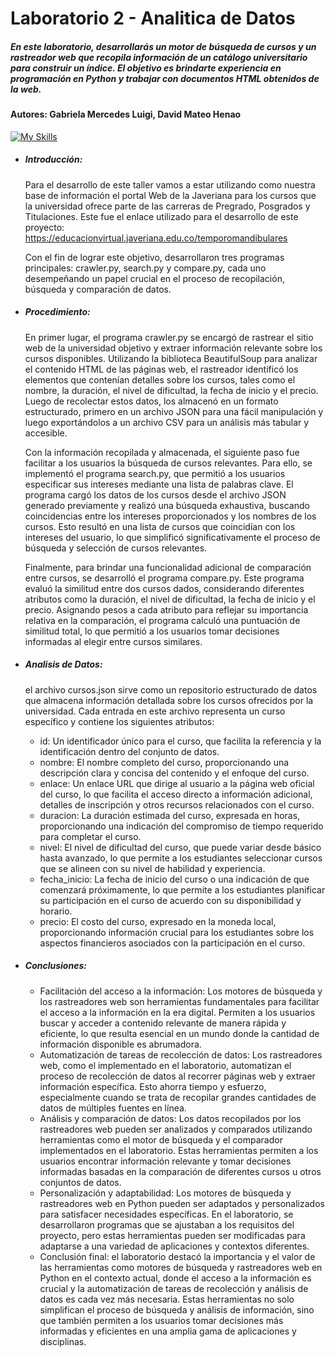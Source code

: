 # Laboratorio 2 - Analitica de Datos 
##### En este laboratorio, desarrollarás un motor de búsqueda de cursos y un rastreador web que recopila información de un catálogo universitario para construir un índice. El objetivo es brindarte experiencia en programación en Python y trabajar con documentos HTML obtenidos de la web.
#### Autores: Gabriela Mercedes Luigi, David Mateo Henao

[![My Skills](https://skills.thijs.gg/icons?i=py,mysql)](https://skills.thijs.gg)


- ##### Introducción:
  Para el desarrollo de este taller vamos a estar utilizando como nuestra  base de información el portal Web de la Javeriana para los cursos que la universidad ofrece parte de las carreras de Pregrado, Posgrados y Titulaciones. Este fue el enlace utilizado para el desarrollo de este proyecto: 
  https://educacionvirtual.javeriana.edu.co/temporomandibulares

  Con el fin de lograr este objetivo, desarrollaron tres programas principales: crawler.py, search.py y compare.py, cada uno desempeñando un papel crucial en el proceso de recopilación, búsqueda y comparación de datos.

- ##### Procedimiento:

  En primer lugar, el programa crawler.py se encargó de rastrear el sitio web de la universidad objetivo y extraer información relevante sobre los cursos         disponibles. Utilizando la biblioteca BeautifulSoup para analizar el contenido HTML de las páginas web, el rastreador identificó los elementos que contenían detalles sobre los cursos, tales como el nombre, la duración, el nivel de dificultad, la fecha de inicio y el precio. Luego de recolectar estos datos, los almacenó en un formato estructurado, primero en un archivo JSON para una fácil manipulación y luego exportándolos a un archivo CSV para un análisis más tabular y accesible.

  Con la información recopilada y almacenada, el siguiente paso fue facilitar a los usuarios la búsqueda de cursos relevantes. Para ello, se implementó el programa search.py, que permitió a los usuarios especificar sus intereses mediante una lista de palabras clave. El programa cargó los datos de los cursos desde el archivo JSON generado previamente y realizó una búsqueda exhaustiva, buscando coincidencias entre los intereses proporcionados y los nombres de los cursos. Esto resultó en una lista de cursos que coincidían con los intereses del usuario, lo que simplificó significativamente el proceso de búsqueda y selección de cursos relevantes.

  Finalmente, para brindar una funcionalidad adicional de comparación entre cursos, se desarrolló el programa compare.py. Este programa evaluó la similitud entre dos cursos dados, considerando diferentes atributos como la duración, el nivel de dificultad, la fecha de inicio y el precio. Asignando pesos a cada atributo para reflejar su importancia relativa en la comparación, el programa calculó una puntuación de similitud total, lo que permitió a los usuarios tomar decisiones informadas al elegir entre cursos similares.


- ##### Analisis de Datos:
  
  el archivo cursos.json sirve como un repositorio estructurado de datos que almacena información detallada sobre los cursos ofrecidos por la universidad. Cada entrada en este archivo representa un curso específico y contiene los siguientes atributos:

    - id: Un identificador único para el curso, que facilita la referencia y la identificación dentro del conjunto de datos.
    - nombre: El nombre completo del curso, proporcionando una descripción clara y concisa del contenido y el enfoque del curso.
    - enlace: Un enlace URL que dirige al usuario a la página web oficial del curso, lo que facilita el acceso directo a información adicional, detalles de inscripción         y otros recursos relacionados con el curso.
    - duracion: La duración estimada del curso, expresada en horas, proporcionando una indicación del compromiso de tiempo requerido para completar el curso.
    - nivel: El nivel de dificultad del curso, que puede variar desde básico hasta avanzado, lo que permite a los estudiantes seleccionar cursos que se alineen con su nivel de habilidad y experiencia.
    - fecha_inicio: La fecha de inicio del curso o una indicación de que comenzará próximamente, lo que permite a los estudiantes planificar su participación en el curso de acuerdo con su disponibilidad y horario.
    - precio: El costo del curso, expresado en la moneda local, proporcionando información crucial para los estudiantes sobre los aspectos financieros asociados con la participación en el curso.

- ##### Conclusiones:
  
  - Facilitación del acceso a la información: Los motores de búsqueda y los rastreadores web son herramientas fundamentales para facilitar el acceso a la información en la era digital. Permiten a los usuarios buscar y acceder a contenido relevante de manera rápida y eficiente, lo que resulta esencial en un mundo donde la cantidad de información disponible es abrumadora.
  - Automatización de tareas de recolección de datos: Los rastreadores web, como el implementado en el laboratorio, automatizan el proceso de recolección de datos al recorrer páginas web y extraer información específica. Esto ahorra tiempo y esfuerzo, especialmente cuando se trata de recopilar grandes cantidades de datos de múltiples fuentes en línea.
  - Análisis y comparación de datos: Los datos recopilados por los rastreadores web pueden ser analizados y comparados utilizando herramientas como el motor de búsqueda y el comparador implementados en el laboratorio. Estas herramientas permiten a los usuarios encontrar información relevante y tomar decisiones informadas basadas en la comparación de diferentes cursos u otros conjuntos de datos.
  - Personalización y adaptabilidad: Los motores de búsqueda y rastreadores web en Python pueden ser adaptados y personalizados para satisfacer necesidades específicas. En el laboratorio, se desarrollaron programas que se ajustaban a los requisitos del proyecto, pero estas herramientas pueden ser modificadas para adaptarse a una variedad de aplicaciones y contextos diferentes.
  - Conclusión final: el laboratorio destacó la importancia y el valor de las herramientas como motores de búsqueda y rastreadores web en Python en el contexto actual, donde el acceso a la información es crucial y la automatización de tareas de recolección y análisis de datos es cada vez más necesaria. Estas herramientas no solo simplifican el proceso de búsqueda y análisis de información, sino que también permiten a los usuarios tomar decisiones más informadas y eficientes en una amplia gama de aplicaciones y disciplinas.
